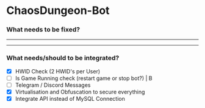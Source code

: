 # ChaosDungeon-Bot

### What needs to be fixed?
- --
- --

### What needs/should to be integrated?

- [X] HWID Check (2 HWID's per User)
- [ ] Is Game Running check (restart game or stop bot?) | B
- [ ] Telegram / Discord Messages
- [X] Virtualisation and Obfuscation to secure everything
- [X] Integrate API instead of MySQL Connection
